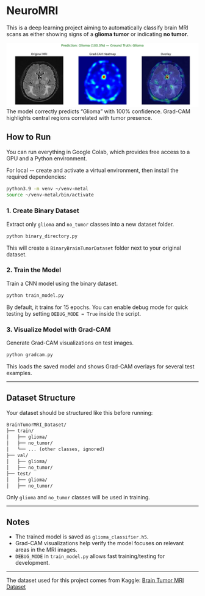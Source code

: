 # NeuroMRI

This is a deep learning project aiming to automatically classify brain MRI scans as either showing signs of a **glioma tumor** or indicating **no tumor**. 


![Glioma - GradCAM](images/TP_GRADCAM.webp)
The model correctly predicts “Glioma” with 100% confidence. Grad-CAM highlights central regions correlated with tumor presence.


## How to Run

You can run everything in Google Colab, which provides free access to a GPU and a Python environment.

For local -- create and activate a virtual environment, then install the required dependencies:

```bash
python3.9 -m venv ~/venv-metal
source ~/venv-metal/bin/activate 
```

### 1. **Create Binary Dataset**

Extract only `glioma` and `no_tumor` classes into a new dataset folder.

```bash
python binary_directory.py
```

This will create a `BinaryBrainTumorDataset` folder next to your original dataset.

### 2. **Train the Model**

Train a CNN model using the binary dataset.

```bash
python train_model.py
```

By default, it trains for 15 epochs. You can enable debug mode for quick testing by setting `DEBUG_MODE = True` inside the script.

### 3. **Visualize Model with Grad-CAM**

Generate Grad-CAM visualizations on test images.

```bash
python gradcam.py
```

This loads the saved model and shows Grad-CAM overlays for several test examples.

---

## Dataset Structure

Your dataset should be structured like this before running:

```
BrainTumorMRI_Dataset/
├── train/
│   ├── glioma/
│   ├── no_tumor/
│   └── ... (other classes, ignored)
├── val/
│   ├── glioma/
│   ├── no_tumor/
├── test/
│   ├── glioma/
│   ├── no_tumor/
```

Only `glioma` and `no_tumor` classes will be used in training.

---

## Notes

* The trained model is saved as `glioma_classifier.h5`.
* Grad-CAM visualizations help verify the model focuses on relevant areas in the MRI images.
* `DEBUG_MODE` in `train_model.py` allows fast training/testing for development.

---
The dataset used for this project comes from Kaggle:
[Brain Tumor MRI Dataset](https://www.kaggle.com/datasets/masoudnickparvar/brain-tumor-mri-dataset)

